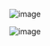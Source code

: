 ![image](https://user-images.githubusercontent.com/97989643/236471899-e54539d1-7ce8-4ab4-a29c-cc55f18d797f.png)

![image](https://user-images.githubusercontent.com/97989643/236472641-a685568e-925a-48c5-8250-0ffee12e5e1b.png)


